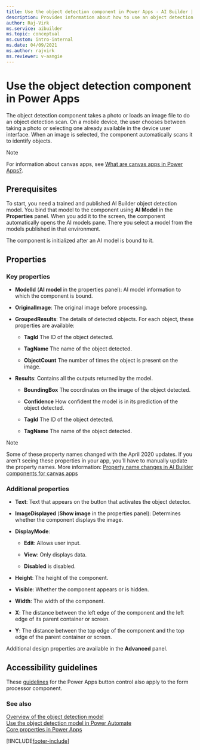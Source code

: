 ```yaml
---
title: Use the object detection component in Power Apps - AI Builder | Microsoft Docs
description: Provides information about how to use an object detection component in Power Apps
author: Raj-Virk
ms.service: aibuilder
ms.topic: conceptual
ms.custom: intro-internal
ms.date: 04/09/2021
ms.author: rajvirk
ms.reviewer: v-aangie
---
```


# Use the object detection component in Power Apps

The object detection component takes a photo or loads an image file to do an object detection scan. On a mobile device, the user chooses between taking a photo or selecting one already available in the device user interface. When an image is selected, the component automatically scans it to identify objects.

 > [!NOTE]
 > For information about canvas apps, see [What are canvas apps in Power Apps?](/powerapps/maker/canvas-apps/getting-started).

## Prerequisites

To start, you need a trained and published AI Builder object detection model. You bind that model to the component using **AI Model** in the **Properties** panel. When you add it to the screen, the component automatically opens the AI models pane. There you select a model from the models published in that environment.

The component is initialized after an AI model is bound to it.

## Properties

### Key properties

- **ModelId** (**AI model** in the properties panel): AI model information to which the component is bound.

- **OriginalImage**: The original image before processing.

- **GroupedResults**: The details of detected objects. For each object, these properties are available:

  - **TagId** The ID of the object detected.

  - **TagName** The name of the object detected.

  - **ObjectCount** The number of times the object is present on the image.

- **Results**: Contains all the outputs returned by the model.

  - **BoundingBox** The coordinates on the image of the object detected.

  - **Confidence** How confident the model is in its prediction of the object detected.

  - **TagId** The ID of the object detected.

  - **TagName** The name of the object detected.

> [!NOTE]
> Some of these property names changed with the April 2020 updates. If you aren't seeing these properties in your app, you'll have to manually update the property names. More information: [Property name changes in AI Builder components for canvas apps](use-in-powerapps-overview.md#property-name-changes-in-ai-builder-components-for-canvas-apps)

### Additional properties

- **Text**: Text that appears on the button that activates the object detector.

- **ImageDisplayed** (**Show image** in the properties panel): Determines whether the component displays the image.

- **DisplayMode**:

  - **Edit**: Allows user input.

  - **View**: Only displays data. 

  - **Disabled** is disabled.

- **Height**: The height of the component.

- **Visible**: Whether the component appears or is hidden.

- **Width**: The width of the component.

- **X**: The distance between the left edge of the component and the left edge of its parent container or screen.

- **Y**: The distance between the top edge of the component and the top edge of the parent container or screen.

Additional design properties are available in the **Advanced** panel.

## Accessibility guidelines

These [guidelines](/powerapps/maker/canvas-apps/controls/control-button) for the Power Apps button control also apply to the form processor component.

### See also

[Overview of the object detection model](object-detection-overview.md)  
[Use the object detection model in Power Automate](object-detection-model-in-flow.md)  
[Core properties in Power Apps](/powerapps/maker/canvas-apps/controls/properties-core)


[!INCLUDE[footer-include](includes/footer-banner.md)]